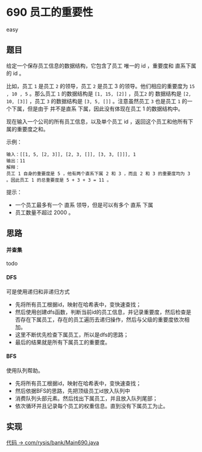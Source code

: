 # 690 员工的重要性

easy

## 题目

给定一个保存员工信息的数据结构，它包含了员工 唯一的 id ，重要度和 直系下属的 id 。

比如，员工 `1` 是员工 `2` 的领导，员工 `2` 是员工 3 的领导。他们相应的重要度为 `15 , 10 , 5` 。那么员工 `1` 的数据结构是 `[1, 15, [2]]` ，员工`2` 的 数据结构是 `[2, 10, [3]]` ，员工 `3` 的数据结构是 `[3, 5, []]` 。注意虽然员工 `3` 也是员工 `1` 的一个下属，但是由于 并不是直系 下属，因此没有体现在员工 1 的数据结构中。

现在输入一个公司的所有员工信息，以及单个员工 id ，返回这个员工和他所有下属的重要度之和。

示例：
```
输入：[[1, 5, [2, 3]], [2, 3, []], [3, 3, []]], 1
输出：11
解释：
员工 1 自身的重要度是 5 ，他有两个直系下属 2 和 3 ，而且 2 和 3 的重要度均为 3 。因此员工 1 的总重要度是 5 + 3 + 3 = 11 。
```

提示：
- 一个员工最多有一个 直系 领导，但是可以有多个 直系 下属
- 员工数量不超过 2000 。

## 思路

#### 并查集

todo

#### DFS

可是使用递归和非递归方式

- 先将所有员工根据id，映射在哈希表中，变快速查找；
- 然后使用创建dfs函数，判断当前id的员工信息，并记录重要度，然后检查是否存在下属员工，存在的员工遍历去递归操作，然后与父级的重要度依次相加。
- 这里不断优先检查下属员工，所以是dfs的思路；
- 最后的结果就是所有下属员工的重要度。

#### BFS

使用队列帮助。

- 先将所有员工根据id，映射在哈希表中，变快速查找；
- 然后依据BFS的思路，先把顶级员工id放入队列中
- 消费队列头部元素。然后找出下属员工，并且放入队列尾部；
- 依次循环并且记录每个员工的权重信息。直到没有下属员工为止。

## 实现

[代码 -> com/rysis/bank/Main690.java](../../src/com/rysis/bank/Main690.java)